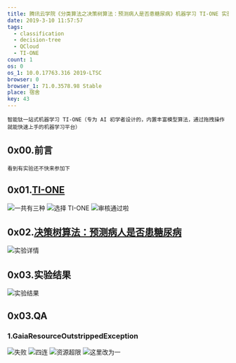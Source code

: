 ```yaml
---
title: 腾讯云学院《分类算法之决策树算法：预测病人是否患糖尿病》机器学习 TI-ONE 实验
date: 2019-3-10 11:57:57
tags:
  - classification
  - decision-tree
  - QCloud
  - TI-ONE
count: 1
os: 0
os_1: 10.0.17763.316 2019-LTSC
browser: 0
browser_1: 71.0.3578.98 Stable
place: 宿舍
key: 43
---
```

    智能钛一站式机器学习 TI-ONE（专为 AI 初学者设计的，内置丰富模型算法，通过拖拽操作就能快速上手的机器学习平台）
<!-- more -->
## 0x00.前言
    看到有实验还不快来参加下

## 0x01.[TI-ONE](https://cloud.tencent.com/product/tio)
![一共有三种](https://i1.yuangezhizao.cn/Win-10/20190310121021.jpg!webp)
![选择 TI-ONE](https://i1.yuangezhizao.cn/Win-10/20190310120556.jpg!webp)
![审核通过啦](https://i1.yuangezhizao.cn/Win-10/20190310120833.jpg!webp)


## 0x02.[决策树算法：预测病人是否患糖尿病](https://cloud.tencent.com/developer/edu/learn-100019-1402/7654)
![实验详情](https://i1.yuangezhizao.cn/Win-10/20190310121800.png!raw)

## 0x03.实验结果
![实验结果](https://i1.yuangezhizao.cn/Win-10/20190310132527.jpg!raw)

## 0x03.QA
### 1.GaiaResourceOutstrippedException
![失败](https://i1.yuangezhizao.cn/Win-10/20190310130043.jpg!webp)
![四连](https://i1.yuangezhizao.cn/Win-10/20190310130124.jpg!webp)
![资源超限](https://i1.yuangezhizao.cn/Win-10/20190310130153.jpg!webp)
![这里改为一](https://i1.yuangezhizao.cn/Win-10/20190310130246.jpg!webp)
